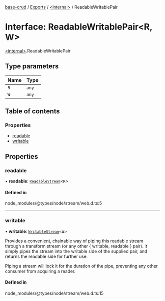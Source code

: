 [base-crud](../README.md) / [Exports](../modules.md) / [\<internal\>](../modules/internal_.md) / ReadableWritablePair

# Interface: ReadableWritablePair\<R, W\>

[\<internal\>](../modules/internal_.md).ReadableWritablePair

## Type parameters

| Name | Type |
| :------ | :------ |
| `R` | `any` |
| `W` | `any` |

## Table of contents

### Properties

- [readable](internal_.ReadableWritablePair.md#readable)
- [writable](internal_.ReadableWritablePair.md#writable)

## Properties

### readable

• **readable**: [`ReadableStream`](internal_.ReadableStream.md)\<`R`\>

#### Defined in

node_modules/@types/node/stream/web.d.ts:5

___

### writable

• **writable**: [`WritableStream`](internal_.WritableStream-1.md)\<`W`\>

Provides a convenient, chainable way of piping this readable stream
through a transform stream (or any other { writable, readable }
pair). It simply pipes the stream into the writable side of the
supplied pair, and returns the readable side for further use.

Piping a stream will lock it for the duration of the pipe, preventing
any other consumer from acquiring a reader.

#### Defined in

node_modules/@types/node/stream/web.d.ts:15
